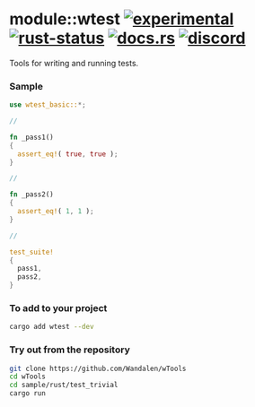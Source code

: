 # module::wtest [![experimental](https://img.shields.io/badge/stability-experimental-orange.svg)](https://github.com/emersion/stability-badges#experimental) [![rust-status](https://github.com/Wandalen/wTools/actions/workflows/ModulewTestPush.yml/badge.svg)](https://github.com/Wandalen/wTools/actions/workflows/ModulewTestPush.yml) [![docs.rs](https://img.shields.io/docsrs/wtest?color=e3e8f0&logo=docs.rs)](https://docs.rs/wtest) [![discord](https://img.shields.io/discord/872391416519737405?color=e3e8f0&logo=discord&logoColor=e3e8f0)](https://discord.gg/JwTG6d2b)

Tools for writing and running tests.

### Sample

```rust
use wtest_basic::*;

//

fn _pass1()
{
  assert_eq!( true, true );
}

//

fn _pass2()
{
  assert_eq!( 1, 1 );
}

//

test_suite!
{
  pass1,
  pass2,
}
```

### To add to your project

```sh
cargo add wtest --dev
```

### Try out from the repository

```sh
git clone https://github.com/Wandalen/wTools
cd wTools
cd sample/rust/test_trivial
cargo run
```
